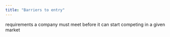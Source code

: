```yaml
---
title: "Barriers to entry"
---
```

requirements a company must meet before it can start competing in a given market


